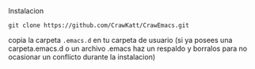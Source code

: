 <div align="center>"
# CrawEmacs
Configuración de Emacs para Rust

# Instalacion

```
git clone https://github.com/CrawKatt/CrawEmacs.git
```
copia la carpeta `.emacs.d` en tu carpeta de usuario (si ya posees una carpeta.emacs.d o un archivo .emacs haz un respaldo y borralos para no ocasionar un conflicto durante la instalacion)
